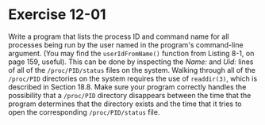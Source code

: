 # Exercise 12-01

Write a program that lists the process ID and command name for all processes being run by
the user named in the program's command-line argument. (You may find the `userIdFromName()`
function from Listing 8-1, on page 159, useful). This can be done by inspecting the *Name:*
and *Uid:* lines of all of the `/proc/PID/status` files on the system. Walking through all
of the `/proc/PID` directories on the system requires the use of `readdir(3)`, which is
described in Section 18.8. Make sure your program correctly handles the possibility that
a `/proc/PID` directory disappears between the time that the program determines that the
directory exists and the time that it tries to open the corresponding `/proc/PID/status`
file.
